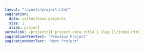 ```yaml
---
layout: "layouts/project.html"
pagination:
  data: collections.projects
  size: 1
  alias: project
permalink: /project/{{ project.data.title | slug }}/index.html
paginationPrevText: "Previous Project"
paginationNextText: "Next Project"
---
```

